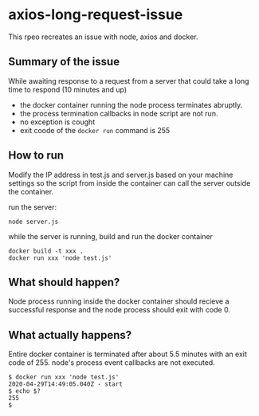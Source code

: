 # axios-long-request-issue

This rpeo recreates an issue with node, axios and docker.


## Summary of the issue

While awaiting response to a request from a server that could take a long time to respond (10 minutes and up)

- the docker container running the node process terminates abruptly.
- the process termination callbacks in node script are not run.
- no exception is cought
- exit coode of the `docker run` command is 255


## How to run

Modify the IP address in test.js and server.js based on your machine
settings so the script from inside the container can call the server
outside the container.

run the server:

```shell
node server.js
```

while the server is running, build and run the docker container

```shell
docker build -t xxx . 
docker run xxx 'node test.js'
```

## What should happen?

Node process running inside the docker container should recieve a successful response and the
node process should exit with code 0.

## What actually happens?

Entire docker container is terminated after about 5.5 minutes with an exit code of 255.
node's process event callbacks are not executed.

```shell
$ docker run xxx 'node test.js'
2020-04-29T14:49:05.040Z - start
$ echo $?
255
$ 
```



